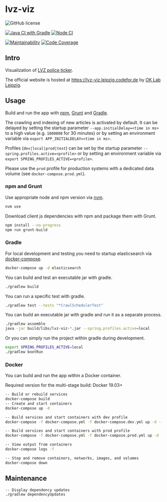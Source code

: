 # lvz-viz

![GitHub license](https://img.shields.io/github/license/CodeforLeipzig/lvz-viz.svg)

[![Java CI with Gradle](https://github.com/CodeforLeipzig/lvz-viz/actions/workflows/java_ci.yml/badge.svg)](https://github.com/CodeforLeipzig/lvz-viz/actions/workflows/java_ci.yml)
[![Node CI](https://github.com/CodeforLeipzig/lvz-viz/actions/workflows/node_ci.yml/badge.svg)](https://github.com/CodeforLeipzig/lvz-viz/actions/workflows/node_ci.yml)

[![Maintainability](https://qlty.sh/gh/CodeforLeipzig/projects/lvz-viz/maintainability.svg)](https://qlty.sh/gh/CodeforLeipzig/projects/lvz-viz)
[![Code Coverage](https://qlty.sh/gh/CodeforLeipzig/projects/lvz-viz/coverage.svg)](https://qlty.sh/gh/CodeforLeipzig/projects/lvz-viz)

## Intro

Visualization of [LVZ police ticker](https://www.lvz.de/Leipzig/Polizeiticker/Polizeiticker-Leipzig).

The official website is hosted at <https://lvz-viz.leipzig.codefor.de>
by [OK Lab Leipzig](http://codefor.de/projekte/2014-07-01-le-lvz_polizeiticker_visualisierung.html).

## Usage

Build and run the app with [npm](https://www.npmjs.com), [Grunt](http://gruntjs.com/) and [Gradle](https://gradle.org).

The crawling and indexing of new articles is activated by default.
It can be delayed by setting the startup parameter `--app.initialDelay=<time in ms>` to a high value (e.g. `1800000` for 30 minutes)
or by setting an environment variable via `export APP_INITIALDELAY=<time in ms>`.

Profiles (`dev|local|prod|test`) can be set by the startup parameter `--spring.profiles.active=<profile>`
or by setting an environment variable via `export SPRING_PROFILES_ACTIVE=<profile>`.

Please use the `prod` profile for production systems with a dedicated data volume (see `docker-compose.prod.yml`).

### npm and Grunt

Use appropriate node and npm version via [nvm](https://github.com/nvm-sh/nvm#nvmrc).

```bash
nvm use
```

Download client js dependencies with npm and package them with Grunt.

```bash
npm install --no-progress
npm run grunt-build
```

### Gradle

For local development and testing you need to startup elasticsearch via [docker-compose](https://docs.docker.com/compose/).

```bash
docker-compose up -d elasticsearch
```

You can build and test an executable jar with gradle.

```bash
./gradlew build
```

You can run a specific test with gradle.

```bash
./gradlew test --tests "*CrawlSchedulerTest"
```

You can build an executable jar with gradle and run it as a separate process.

```bash
./gradlew assemble
java -jar build/libs/lvz-viz-*.jar --spring.profiles.active=local
```

Or you can simply run the project within gradle during development.

```bash
export SPRING_PROFILES_ACTIVE=local
./gradlew bootRun
```

### Docker

You can build and run the app within a Docker container.

Required version for the multi-stage build: Docker 19.03+

```bash
-- Build or rebuild services
docker-compose build
-- Create and start containers
docker-compose up -d
```

```bash
-- Build services and start containers with dev profile
docker-compose -f docker-compose.yml -f docker-compose.dev.yml up -d --build
```

```bash
-- Build services and start containers with prod profile
docker-compose -f docker-compose.yml -f docker-compose.prod.yml up -d --build
```

```bash
-- View output from containers
docker-compose logs -f
```

```bash
-- Stop and remove containers, networks, images, and volumes
docker-compose down
```

## Maintenance

```bash
-- Display dependency updates
./gradlew dependencyUpdates
```
